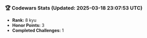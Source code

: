 ### 🏆 Codewars Stats (Updated: 2025-03-18 23:07:53 UTC)

- **Rank:** 8 kyu
- **Honor Points:** 3
- **Completed Challenges:** 1
